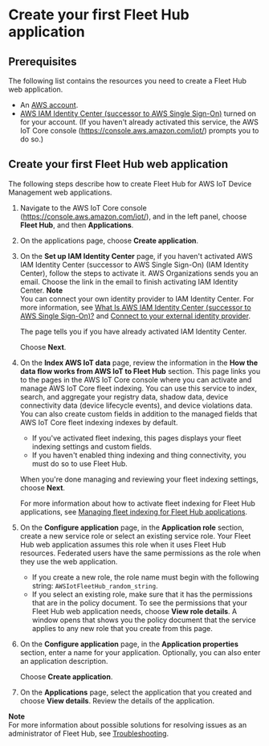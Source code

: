 # Create your first Fleet Hub application<a name="aws-iot-monitor-admin-getting-started-first-app"></a>

## Prerequisites<a name="aws-iot-monitor-admin-getting-started-prereqs"></a>

The following list contains the resources you need to create a Fleet Hub web application\.
+ An [AWS account](https://aws.amazon.com)\.
+ [AWS IAM Identity Center \(successor to AWS Single Sign\-On\)](https://aws.amazon.com/single-sign-on/) turned on for your account\. \(If you haven't already activated this service, the AWS IoT Core console \([https://console\.aws\.amazon\.com/iot/](https://console.aws.amazon.com/iot/)\) prompts you to do so\.\)

## Create your first Fleet Hub web application<a name="aws-iot-monitor-admin-getting-started-steps"></a>



The following steps describe how to create Fleet Hub for AWS IoT Device Management web applications\.

1. Navigate to the AWS IoT Core console \([https://console\.aws\.amazon\.com/iot/](https://console.aws.amazon.com/iot/)\), and in the left panel, choose **Fleet Hub**, and then **Applications**\.

1. On the applications page, choose **Create application**\.

1. On the **Set up IAM Identity Center** page, if you haven't activated AWS IAM Identity Center \(successor to AWS Single Sign\-On\) \(IAM Identity Center\), follow the steps to activate it\. AWS Organizations sends you an email\. Choose the link in the email to finish activating IAM Identity Center\.
**Note**  
You can connect your own identity provider to IAM Identity Center\. For more information, see [What Is AWS IAM Identity Center \(successor to AWS Single Sign\-On\)?](https://docs.aws.amazon.com/singlesignon/latest/userguide/) and [ Connect to your external identity provider](https://docs.aws.amazon.com/singlesignon/latest/userguide/manage-your-identity-source-idp.html)\.

   The page tells you if you have already activated IAM Identity Center\.

   Choose **Next**\.

1. On the **Index AWS IoT data** page, review the information in the **How the data flow works from AWS IoT to Fleet Hub** section\. This page links you to the pages in the AWS IoT Core console where you can activate and manage AWS IoT Core fleet indexing\. You can use this service to index, search, and aggregate your registry data, shadow data, device connectivity data \(device lifecycle events\), and device violations data\. You can also create custom fields in addition to the managed fields that AWS IoT Core fleet indexing indexes by default\.
   + If you've activated fleet indexing, this pages displays your fleet indexing settings and custom fields\.
   + If you haven't enabled thing indexing and thing connectivity, you must do so to use Fleet Hub\.

   When you're done managing and reviewing your fleet indexing settings, choose **Next**\.

   For more information about how to activate fleet indexing for Fleet Hub applications, see [Managing fleet indexing for Fleet Hub applications](aws-iot-monitor-admin-fleet-indexing.md)\.

1. On the **Configure application** page, in the **Application role** section, create a new service role or select an existing service role\. Your Fleet Hub web application assumes this role when it uses Fleet Hub resources\. Federated users have the same permissions as the role when they use the web application\.
   + If you create a new role, the role name must begin with the following string: `AWSIotFleetHub_random_string`\.
   + If you select an existing role, make sure that it has the permissions that are in the policy document\. To see the permissions that your Fleet Hub web application needs, choose **View role details**\. A window opens that shows you the policy document that the service applies to any new role that you create from this page\.

1. On the **Configure application** page, in the **Application properties** section, enter a name for your application\. Optionally, you can also enter an application description\.

   Choose **Create application**\.

1. On the **Applications** page, select the application that you created and choose **View details**\. Review the details of the application\.

**Note**  
For more information about possible solutions for resolving issues as an administrator of Fleet Hub, see [Troubleshooting](aws-iot-monitor-admin-troubleshoot.md)\.